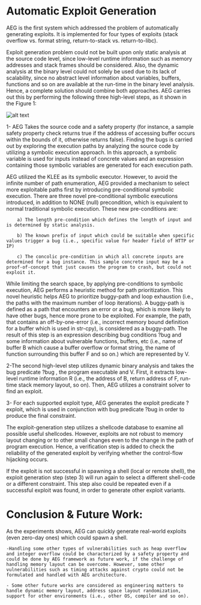 # Automatic Exploit Generation
AEG is the first system which addressed the problem of automatically generating exploits. It is implemented for four types of exploits (stack overflow vs. format string, return-to-stack vs. return-to-libc).

Exploit generation problem could not be built upon only static analysis at the source code level, since low-level runtime information such as memory addresses and stack frames should be considered. Also, the dynamic analysis at the binary level could not solely be used due to its lack of scalability, since no abstract level information about variables, buffers, functions and so on are available at the run-time in the binary level analysis.  Hence, a complete solution should combine both approaches. AEG carries out this by performing the following three high-level steps, as it shown in the Figure 1:

![alt text](https://github.com/razieheskandari/Screenshots/blob/master/AEG(1).JPG)

1-  AEG Takes the source code and a safety property (for instance, a sample safety property check returns true if the address of accessing buffer occurs within the bounds of it, otherwise returns false). Finding the bugs is carried out by exploring the execution paths by analyzing the source code by utilizing a symbolic execution approach.  In this approach, a symbolic variable is used for inputs instead of concrete values and an expression containing those symbolic variables are generated for each execution path. 

AEG utilized the KLEE as its symbolic executor. However, to avoid the infinite number of path enumeration, AEG provided a mechanism to select more exploitable paths first by introducing pre-conditional symbolic execution. There are three novel pre-conditional symbolic executions introduced, in addition to NONE (null) precondition, which is equivalent to normal traditional symbolic execution. These new pre-conditions are:
	
		a) The length pre-condition which defines the length of input and is determined by static analysis. 
		
		b) The known prefix of input which could be suitable when specific values trigger a bug (i.e., specific value for header field of HTTP or IP) 
		
		c) The concolic pre-condition in which all concrete inputs are determined for a bug instance. This sample concrete input may be a proof-of-concept that just causes the program to crash, but could not exploit it. 
		
While limiting the search space, by applying pre-conditions to symbolic execution, AEG performs a heuristic method for path prioritization. This novel heuristic helps AEG to prioritize buggy-path and loop exhaustion (i.e., the paths with the maximum number of loop iterations). A buggy-path is defined as a path that encounters an error or a bug, which is more likely to have other bugs, hence more prone to be exploited. For example, the path, that contains an off-by-one-error (i.e., incorrect memory bound definition for a buffer which is used in str-cpy), is considered as a buggy-path. The result of this step is an expression describing bug conditions ?bug and some information about vulnerable functions, buffers, etc (i.e., name of buffer B which cause a buffer overflow or format string, the name of function surrounding this buffer F and so on.) which are represented by V.  

2-The second high-level step utilizes dynamic binary analysis and takes the bug predicate ?bug , the program executable and V. First, it extracts low-level runtime information R (i.e., the address of B, return address of F, run-time stack memory layout, so on). Then, AEG utilizes a constraint solver to find an exploit. 

3- For each supported exploit type, AEG generates the exploit predicate ?exploit, which is used in conjunction with bug predicate ?bug in order to produce the final constraint. 

The exploit-generation step utilizes a shellcode database to examine all possible useful shellcodes. However, exploits are not robust to memory layout changing or to other small changes even to the change in the path of program execution. Hence, a verification step is added to check the reliability of the generated exploit by verifying whether the control-flow hijacking occurs. 

If the exploit is not successful in spawning a shell (local or remote shell), the exploit generation step (step 3) will run again to select a different shell-code or a different constraint. This step also could be repeated even if a successful exploit was found, in order to generate other exploit variants.

# Conclusion & Future Work: 

As the experiments shows, AEG can quickly generate real-world exploits (even zero-day ones) which could spawn a shell. 

	-Handling some other types of vulnerabilities such as heap overflow and integer overflow could be characterized by a safety property and could be done by AEG framework as future work, if the challenge of handling memory layout can be overcome. However, some other vulnerabilities such as timing attacks against crypto could not be formulated and handled with AEG architecture. 
	
	- Some other future works are considered as engineering matters to handle dynamic memory layout, address space layout randomization, support for other environments (i.e., other OS, compiler and so on). 
	
